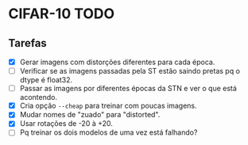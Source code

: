 CIFAR-10 TODO
=============

## Tarefas
 - [x] Gerar imagens com distorções diferentes para cada época.
 - [ ] Verificar se as imagens passadas pela ST estão saindo pretas pq o dtype é float32.
 - [ ] Passar as imagens por diferentes épocas da STN e ver o que está acontendo.
 - [x] Cria opção `--cheap` para treinar com poucas imagens.
 - [x] Mudar nomes de "zuado" para "distorted".
 - [x] Usar rotações de -20 à +20.
 - [ ] Pq treinar os dois modelos de uma vez está falhando?
